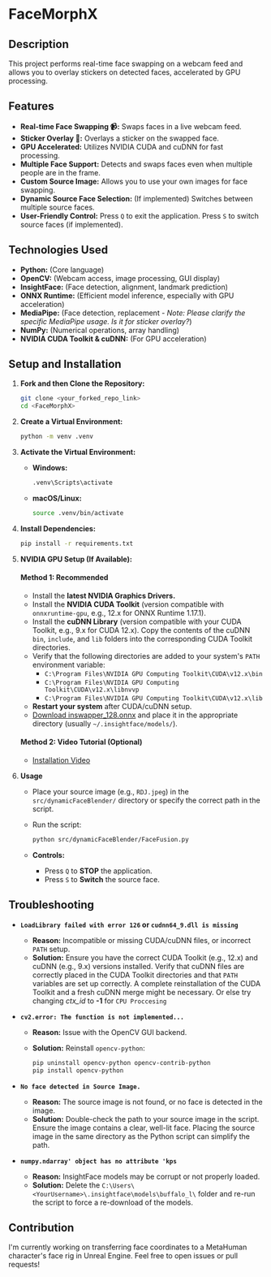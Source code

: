 # FaceMorphX

## Description

This project performs real-time face swapping on a webcam feed and allows you to overlay stickers on detected faces, accelerated by GPU processing.

## Features

* **Real-time Face Swapping 📹:** Swaps faces in a live webcam feed.
* **Sticker Overlay 🥰:** Overlays a sticker on the swapped face.
* **GPU Accelerated:** Utilizes NVIDIA CUDA and cuDNN for fast processing.
* **Multiple Face Support:** Detects and swaps faces even when multiple people are in the frame.
* **Custom Source Image:** Allows you to use your own images for face swapping.
* **Dynamic Source Face Selection:** (If implemented) Switches between multiple source faces.
* **User-Friendly Control:** Press `Q` to exit the application. Press `S` to switch source faces (if implemented).

## Technologies Used

* **Python:** (Core language)
* **OpenCV:** (Webcam access, image processing, GUI display)
* **InsightFace:** (Face detection, alignment, landmark prediction)
* **ONNX Runtime:** (Efficient model inference, especially with GPU acceleration)
* **MediaPipe:** (Face detection, replacement - *Note: Please clarify the specific MediaPipe usage. Is it for sticker overlay?*)
* **NumPy:** (Numerical operations, array handling)
* **NVIDIA CUDA Toolkit & cuDNN:** (For GPU acceleration)

## Setup and Installation

1.  **Fork and then Clone the Repository:**

    ```bash
    git clone <your_forked_repo_link>
    cd <FaceMorphX>
    ```

2.  **Create a Virtual Environment:**

    ```bash
    python -m venv .venv
    ```

3.  **Activate the Virtual Environment:**

    * **Windows:**

        ```bash
        .venv\Scripts\activate
        ```

    * **macOS/Linux:**

        ```bash
        source .venv/bin/activate
        ```

4.  **Install Dependencies:**

    ```bash
    pip install -r requirements.txt
    ```

5.  **NVIDIA GPU Setup (If Available):**

    #### Method 1: Recommended

    * Install the **latest NVIDIA Graphics Drivers.**
    * Install the **NVIDIA CUDA Toolkit** (version compatible with `onnxruntime-gpu`, e.g., 12.x for ONNX Runtime 1.17.1).
    * Install the **cuDNN Library** (version compatible with your CUDA Toolkit, e.g., 9.x for CUDA 12.x). Copy the contents of the cuDNN `bin`, `include`, and `lib` folders into the corresponding CUDA Toolkit directories.
    * Verify that the following directories are added to your system's `PATH` environment variable:
        * `C:\Program Files\NVIDIA GPU Computing Toolkit\CUDA\v12.x\bin`
        * `C:\Program Files\NVIDIA GPU Computing Toolkit\CUDA\v12.x\libnvvp`
        * `C:\Program Files\NVIDIA GPU Computing Toolkit\CUDA\v12.x\lib`
    * **Restart your system** after CUDA/cuDNN setup.
    * [Download inswapper\_128.onnx](https://drive.google.com/file/d/1krOLgjW2tAPaqV-Bw4YALz0xT5zlb5HF/view) and place it in the appropriate directory (usually `~/.insightface/models/`).

    #### Method 2: Video Tutorial (Optional)

    * [Installation Video](https://www.youtube.com/watch?v=nATRPPZ5dGE) 

6.  **Usage**

    * Place your source image (e.g., `RDJ.jpeg`) in the `src/dynamicFaceBlender/` directory or specify the correct path in the script.
    * Run the script:

        ```bash
        python src/dynamicFaceBlender/FaceFusion.py
        ```

    * **Controls:**
        * Press `Q` to **STOP** the application.
        * Press `S` to **Switch** the source face.

## Troubleshooting

* **`LoadLibrary failed with error 126` or `cudnn64_9.dll is missing`**

    * **Reason:** Incompatible or missing CUDA/cuDNN files, or incorrect `PATH` setup.
    * **Solution:** Ensure you have the correct CUDA Toolkit (e.g., 12.x) and cuDNN (e.g., 9.x) versions installed. Verify that cuDNN files are correctly placed in the CUDA Toolkit directories and that `PATH` variables are set up correctly. A complete reinstallation of the CUDA Toolkit and a fresh cuDNN merge might be necessary.
                 Or else try changing *ctx_id* to **-1** for `CPU Proccesing`

* **`cv2.error: The function is not implemented...`**

    * **Reason:** Issue with the OpenCV GUI backend.
    * **Solution:** Reinstall `opencv-python`:

        ```bash
        pip uninstall opencv-python opencv-contrib-python
        pip install opencv-python
        ```

* **`No face detected in Source Image.`**

    * **Reason:** The source image is not found, or no face is detected in the image.
    * **Solution:** Double-check the path to your source image in the script. Ensure the image contains a clear, well-lit face. Placing the source image in the same directory as the Python script can simplify the path.

* **`numpy.ndarray' object has no attribute 'kps`**

    * **Reason:** InsightFace models may be corrupt or not properly loaded.
    * **Solution:** Delete the `C:\Users\<YourUsername>\.insightface\models\buffalo_l\` folder and re-run the script to force a re-download of the models.

## Contribution

I'm currently working on transferring face coordinates to a MetaHuman character's face rig in Unreal Engine. Feel free to open issues or pull requests!